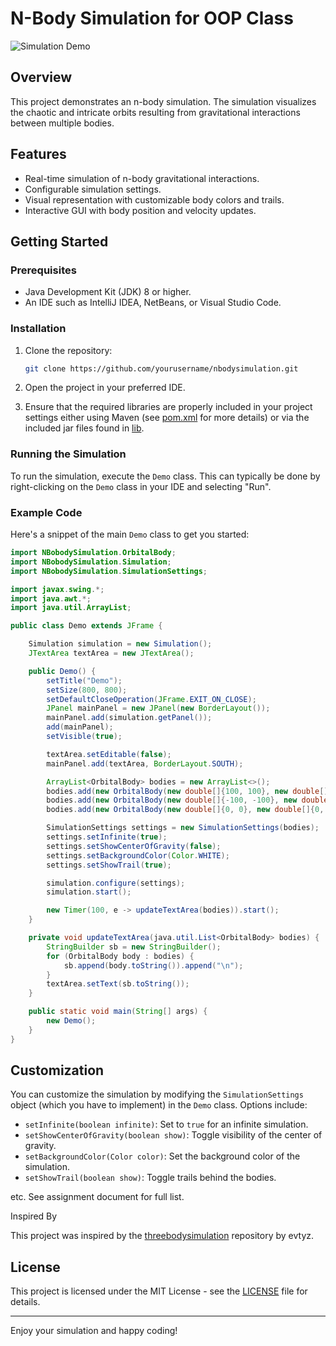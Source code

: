 # N-Body Simulation for OOP Class

![Simulation Demo](https://media.giphy.com/media/l3vR85PnGsBwu1PFK/giphy.gif)

## Overview

This project demonstrates an n-body simulation. The simulation visualizes the chaotic and intricate orbits resulting from gravitational interactions between multiple bodies.

## Features

- Real-time simulation of n-body gravitational interactions.
- Configurable simulation settings.
- Visual representation with customizable body colors and trails.
- Interactive GUI with body position and velocity updates.

## Getting Started

### Prerequisites

- Java Development Kit (JDK) 8 or higher.
- An IDE such as IntelliJ IDEA, NetBeans, or Visual Studio Code.

### Installation

1. Clone the repository:
   ```bash
   git clone https://github.com/yourusername/nbodysimulation.git
   ```

2. Open the project in your preferred IDE.

3. Ensure that the required libraries are properly included in your project settings either using Maven (see [pom.xml](https://github.com/Santius0/nbodysim/blob/main/pom.xml) for more details) or via the included jar files found in [lib](https://github.com/Santius0/nbodysim/tree/main/lib).

### Running the Simulation

To run the simulation, execute the `Demo` class. This can typically be done by right-clicking on the `Demo` class in your IDE and selecting "Run".

### Example Code

Here's a snippet of the main `Demo` class to get you started:

```java
import NBobodySimulation.OrbitalBody;
import NBobodySimulation.Simulation;
import NBobodySimulation.SimulationSettings;

import javax.swing.*;
import java.awt.*;
import java.util.ArrayList;

public class Demo extends JFrame {

    Simulation simulation = new Simulation();
    JTextArea textArea = new JTextArea();

    public Demo() {
        setTitle("Demo");
        setSize(800, 800);
        setDefaultCloseOperation(JFrame.EXIT_ON_CLOSE);
        JPanel mainPanel = new JPanel(new BorderLayout());
        mainPanel.add(simulation.getPanel());
        add(mainPanel);
        setVisible(true);

        textArea.setEditable(false);
        mainPanel.add(textArea, BorderLayout.SOUTH);

        ArrayList<OrbitalBody> bodies = new ArrayList<>();
        bodies.add(new OrbitalBody(new double[]{100, 100}, new double[]{30, 0}, 1, Color.RED));
        bodies.add(new OrbitalBody(new double[]{-100, -100}, new double[]{-30, 0}, 1, Color.BLUE));
        bodies.add(new OrbitalBody(new double[]{0, 0}, new double[]{0, 1}, 1, Color.GREEN));

        SimulationSettings settings = new SimulationSettings(bodies);
        settings.setInfinite(true);
        settings.setShowCenterOfGravity(false);
        settings.setBackgroundColor(Color.WHITE);
        settings.setShowTrail(true);

        simulation.configure(settings);
        simulation.start();

        new Timer(100, e -> updateTextArea(bodies)).start();
    }

    private void updateTextArea(java.util.List<OrbitalBody> bodies) {
        StringBuilder sb = new StringBuilder();
        for (OrbitalBody body : bodies) {
            sb.append(body.toString()).append("\n");
        }
        textArea.setText(sb.toString());
    }

    public static void main(String[] args) {
        new Demo();
    }
}
```

## Customization

You can customize the simulation by modifying the `SimulationSettings` object (which you have to implement) in the `Demo` class. Options include:

- `setInfinite(boolean infinite)`: Set to `true` for an infinite simulation.
- `setShowCenterOfGravity(boolean show)`: Toggle visibility of the center of gravity.
- `setBackgroundColor(Color color)`: Set the background color of the simulation.
- `setShowTrail(boolean show)`: Toggle trails behind the bodies.

etc. See assignment document for full list.

Inspired By

This project was inspired by the [threebodysimulation](https://github.com/evtyz/threebodysimulation) repository by evtyz.

## License

This project is licensed under the MIT License - see the [LICENSE](https://github.com/Santius0/nbodysim/blob/main/LICENSE) file for details.

---

Enjoy your simulation and happy coding!
